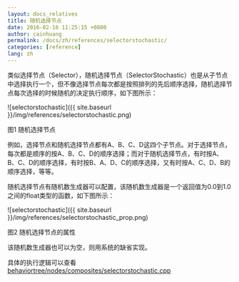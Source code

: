 ```yaml
---
layout: docs_relatives
title: 随机选择节点
date: 2016-02-16 11:25:15 +0800
author: cainhuang
permalink: /docs/zh/references/selectorstochastic/
categories: [reference]
lang: zh
---
```


类似选择节点（Selector），随机选择节点（SelectorStochastic）也是从子节点中选择执行一个，但不像选择节点每次都是按照排列的先后顺序选择，随机选择节点每次选择的时候随机的决定执行顺序，如下图所示：

![selectorstochastic]({{ site.baseurl }}/img/references/selectorstochastic.png)

图1 随机选择节点

例如，选择节点和随机选择节点都有A、B、C、D这四个子节点。对于选择节点，每次都是顺序的按A、B、C、D的顺序选择；而对于随机选择节点，有时按A、B、C、D的顺序选择，有时按B、A、D、C的顺序选择，又有时按A、C、D、B的顺序选择，等等。

随机选择节点有随机数生成器可以配置，该随机数生成器是一个返回值为0.0到1.0之间的float类型的函数，如下图所示：

![selectorstochastic]({{ site.baseurl }}/img/references/selectorstochastic_prop.png)

图2 随机选择节点的属性

该随机数生成器也可以为空，则用系统的缺省实现。

具体的执行逻辑可以查看[behaviortree/nodes/composites/selectorstochastic.cpp]({{site.repository}}/blob/master/src/behaviortree/nodes/composites/selectorstochastic.cpp)
